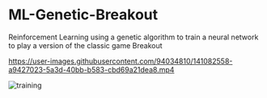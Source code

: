 # ML-Genetic-Breakout
Reinforcement Learning using a genetic algorithm to train a neural network to play a version of the classic game Breakout








https://user-images.githubusercontent.com/94034810/141082558-a9427023-5a3d-40bb-b583-cbd69a21dea8.mp4

![training](https://user-images.githubusercontent.com/94034810/141082768-7519e5b3-fba8-4f3a-a0bb-bc955b0052ff.png)
